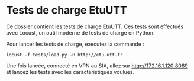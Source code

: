 Tests de charge EtuUTT
======================

Ce dossier contient les tests de charge EtuUTT. Ces tests sont effectués avec Locust, un outil moderne de tests de charge
en Python.

Pour lancer les tests de charge, executez la commande :

    locust -f tests/load.py -H http://etu.utt.fr

Une fois lancée, connecté en VPN au SIA, allez sur http://172.16.1.120:8089 et lancez les tests avec les caractéristiques
voulues.